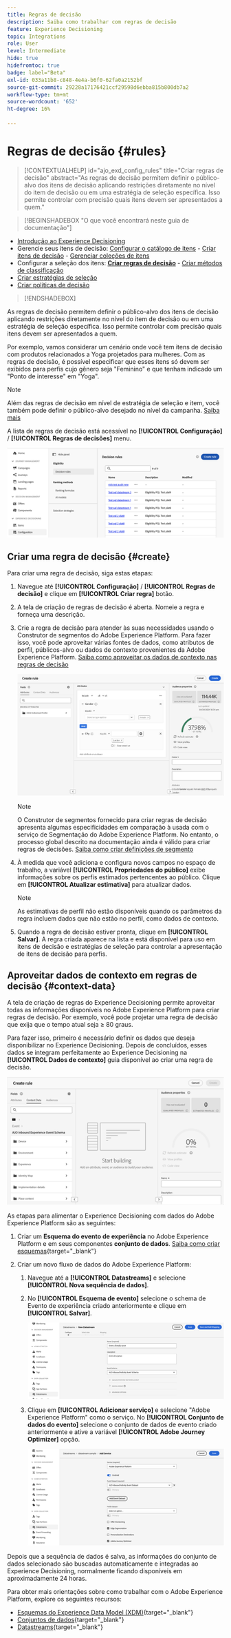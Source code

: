 ```yaml
---
title: Regras de decisão
description: Saiba como trabalhar com regras de decisão
feature: Experience Decisioning
topic: Integrations
role: User
level: Intermediate
hide: true
hidefromtoc: true
badge: label="Beta"
exl-id: 033a11b8-c848-4e4a-b6f0-62fa0a2152bf
source-git-commit: 29228a17176421ccf29598d6ebba815b800db7a2
workflow-type: tm+mt
source-wordcount: '652'
ht-degree: 16%

---
```


# Regras de decisão {#rules}

>[!CONTEXTUALHELP]
>id="ajo_exd_config_rules"
>title="Criar regras de decisão"
>abstract="As regras de decisão permitem definir o público-alvo dos itens de decisão aplicando restrições diretamente no nível do item de decisão ou em uma estratégia de seleção específica. Isso permite controlar com precisão quais itens devem ser apresentados a quem."

>[!BEGINSHADEBOX &quot;O que você encontrará neste guia de documentação&quot;]

* [Introdução ao Experience Decisioning](gs-experience-decisioning.md)
* Gerencie seus itens de decisão: [Configurar o catálogo de itens](catalogs.md) - [Criar itens de decisão](items.md) - [Gerenciar coleções de itens](collections.md)
* Configurar a seleção dos itens: **[Criar regras de decisão](rules.md)** - [Criar métodos de classificação](ranking.md)
* [Criar estratégias de seleção](selection-strategies.md)
* [Criar políticas de decisão](create-decision.md)

>[!ENDSHADEBOX]

As regras de decisão permitem definir o público-alvo dos itens de decisão aplicando restrições diretamente no nível do item de decisão ou em uma estratégia de seleção específica. Isso permite controlar com precisão quais itens devem ser apresentados a quem.

Por exemplo, vamos considerar um cenário onde você tem itens de decisão com produtos relacionados a Yoga projetados para mulheres. Com as regras de decisão, é possível especificar que esses itens só devem ser exibidos para perfis cujo gênero seja &quot;Feminino&quot; e que tenham indicado um &quot;Ponto de interesse&quot; em &quot;Yoga&quot;.

>[!NOTE]
>
>Além das regras de decisão em nível de estratégia de seleção e item, você também pode definir o público-alvo desejado no nível da campanha. [Saiba mais](../campaigns/create-campaign.md#audience)

A lista de regras de decisão está acessível no **[!UICONTROL Configuração]** / **[!UICONTROL Regras de decisões]** menu.

![](assets/decision-rules-list.png)

## Criar uma regra de decisão {#create}

Para criar uma regra de decisão, siga estas etapas:

1. Navegue até **[!UICONTROL Configuração]** / **[!UICONTROL Regras de decisão]** e clique em **[!UICONTROL Criar regra]** botão.

1. A tela de criação de regras de decisão é aberta. Nomeie a regra e forneça uma descrição.

1. Crie a regra de decisão para atender às suas necessidades usando o Construtor de segmentos do Adobe Experience Platform. Para fazer isso, você pode aproveitar várias fontes de dados, como atributos de perfil, públicos-alvo ou dados de contexto provenientes da Adobe Experience Platform. [Saiba como aproveitar os dados de contexto nas regras de decisão](#context-data)

   ![](assets/decision-rules-build.png)

   >[!NOTE]
   >
   >O Construtor de segmentos fornecido para criar regras de decisão apresenta algumas especificidades em comparação à usada com o serviço de Segmentação do Adobe Experience Platform.  No entanto, o processo global descrito na documentação ainda é válido para criar regras de decisões. [Saiba como criar definições de segmento](../audience/creating-a-segment-definition.md)

1. À medida que você adiciona e configura novos campos no espaço de trabalho, a variável **[!UICONTROL Propriedades do público]** exibe informações sobre os perfis estimados pertencentes ao público. Clique em **[!UICONTROL Atualizar estimativa]** para atualizar dados.

   >[!NOTE]
   >
   >As estimativas de perfil não estão disponíveis quando os parâmetros da regra incluem dados que não estão no perfil, como dados de contexto.

1. Quando a regra de decisão estiver pronta, clique em **[!UICONTROL Salvar]**. A regra criada aparece na lista e está disponível para uso em itens de decisão e estratégias de seleção para controlar a apresentação de itens de decisão para perfis.

## Aproveitar dados de contexto em regras de decisão {#context-data}

A tela de criação de regras do Experience Decisioning permite aproveitar todas as informações disponíveis no Adobe Experience Platform para criar regras de decisão. Por exemplo, você pode projetar uma regra de decisão que exija que o tempo atual seja ≥ 80 graus.

Para fazer isso, primeiro é necessário definir os dados que deseja disponibilizar no Experience Decisioning. Depois de concluídos, esses dados se integram perfeitamente ao Experience Decisioning na **[!UICONTROL Dados de contexto]** guia disponível ao criar uma regra de decisão.

![](assets/decision-rules-context.png)

As etapas para alimentar o Experience Decisioning com dados do Adobe Experience Platform são as seguintes:

1. Criar um **Esquema do evento de experiência**  no Adobe Experience Platform e em seus componentes **conjunto de dados**. [Saiba como criar esquemas](https://experienceleague.adobe.com/en/docs/experience-platform/xdm/ui/resources/schemas){target="_blank"}

1. Criar um novo fluxo de dados do Adobe Experience Platform:

   1. Navegue até a **[!UICONTROL Datastreams]** e selecione **[!UICONTROL Nova sequência de dados]**.

   1. No **[!UICONTROL Esquema de evento]** selecione o schema de Evento de experiência criado anteriormente e clique em **[!UICONTROL Salvar]**.

      ![](assets/decision-rule-context-datastream.png)

   1. Clique em **[!UICONTROL Adicionar serviço]** e selecione &quot;Adobe Experience Platform&quot; como o serviço. No **[!UICONTROL Conjunto de dados do evento]** selecione o conjunto de dados de evento criado anteriormente e ative a variável **[!UICONTROL Adobe Journey Optimizer]** opção.

      ![](assets/decision-rules-context-datastream-service.png)

Depois que a sequência de dados é salva, as informações do conjunto de dados selecionado são buscadas automaticamente e integradas ao Experience Decisioning, normalmente ficando disponíveis em aproximadamente 24 horas.

Para obter mais orientações sobre como trabalhar com o Adobe Experience Platform, explore os seguintes recursos:

* [Esquemas do Experience Data Model (XDM)](https://experienceleague.adobe.com/en/docs/experience-platform/xdm/schema/composition){target="_blank"}
* [Conjuntos de dados](https://experienceleague.adobe.com/en/docs/experience-platform/catalog/datasets/overview){target="_blank"}
* [Datastreams](https://experienceleague.adobe.com/en/docs/experience-platform/datastreams/overview){target="_blank"}
